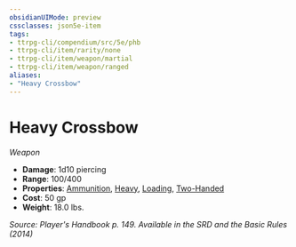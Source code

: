 ```yaml
---
obsidianUIMode: preview
cssclasses: json5e-item
tags:
- ttrpg-cli/compendium/src/5e/phb
- ttrpg-cli/item/rarity/none
- ttrpg-cli/item/weapon/martial
- ttrpg-cli/item/weapon/ranged
aliases: 
- "Heavy Crossbow"
---
```

# Heavy Crossbow
*Weapon*  


- **Damage**: 1d10 piercing
- **Range**: 100/400
- **Properties**: [Ammunition](/3-Mechanics/CLI/Rules/item-properties.md#Ammunition), [Heavy](/3-Mechanics/CLI/Rules/item-properties.md#Heavy), [Loading](/3-Mechanics/CLI/Rules/item-properties.md#Loading), [Two-Handed](/3-Mechanics/CLI/Rules/item-properties.md#Two-Handed)
- **Cost**: 50 gp
- **Weight**: 18.0 lbs.

*Source: Player's Handbook p. 149. Available in the <span title='Systems Reference Document (5.1)'>SRD</span> and the Basic Rules (2014)*